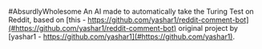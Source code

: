 #AbsurdlyWholesome
An AI made to automatically take the Turing Test on Reddit, based on [this - https://github.com/yashar1/reddit-comment-bot](#https://github.com/yashar1/reddit-comment-bot) original project by [yashar1 - https://github.com/yashar1](#https://github.com/yashar1).
